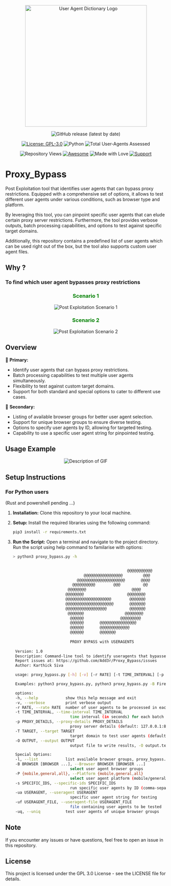<p align="center">
  <img src="images/Proxy_Bypass_Logo.png" alt="User Agent Dictionary Logo" width="381" height="381">
</p>

<div align="center">

![GitHub release (latest by date)](https://img.shields.io/github/v/release/Add3r/Proxy_Bypass?label=release)

[![License: GPL-3.0](https://img.shields.io/badge/License-GPL--3.0-yellow.svg)](https://github.com/Add3r/Proxy_Bypass/blob/main/LICENSE)
![Python](https://img.shields.io/badge/Python-3.12.0-blue.svg)
![Total User-Agents Assessed](https://img.shields.io/badge/Total%20User--Agents%20Assessed-11080-blue.svg)

![Repository Views](https://komarev.com/ghpvc/?username=Add3r&label=Repository+Views)
[![Awesome](https://img.shields.io/badge/Awesome-%F0%9F%98%8E-blueviolet.svg)](https://shields.io/)
![Made with Love](https://img.shields.io/badge/Made%20with-%E2%9D%A4-red.svg)
[![Support](https://img.shields.io/static/v1?label=Support&message=Ko-fi&color=ff5e5b&logo=ko-fi)](https://ko-fi.com/add3r)

</div>

# Proxy_Bypass

Post Exploitation tool that identifies user agents that can bypass proxy restrictions. Equipped with a comprehensive set of options, it allows to test different user agents under various conditions, such as browser type and platform.

By leveraging this tool, you can pinpoint specific user agents that can elude certain proxy server restrictions. Furthermore, the tool provides verbose outputs, batch processing capabilities, and options to test against specific target domains.

Additionally, this repository contains a predefined list of user agents which can be used right out of the box, but the tool also supports custom user agent files.

## Why ?
### To find which user agent bypasses proxy restrictions 

<h3 align="center"><span style="color:green">Scenario 1</span></h3>

<p align="center">
  <img src="images/Post-exp-2.png" alt="Post Exploitation Scenario 1">
</p>

<h3 align="center"><span style="color:green">Scenario 2</span></h3>

<p align="center">
  <img src="images/Post-exp-1.png" alt="Post Exploitation Scenario 2">
</p>


## Overview

🎯 **Primary:**

- Identify user agents that can bypass proxy restrictions.
- Batch processing capabilities to test multiple user agents simultaneously.
- Flexibility to test against custom target domains.
- Support for both standard and special options to cater to different use cases.

🚀 **Secondary:**

- Listing of available browser groups for better user agent selection.
- Support for unique browser groups to ensure diverse testing.
- Options to specify user agents by ID, allowing for targeted testing.
- Capability to use a specific user agent string for pinpointed testing.

## Usage Example

<p align="center">
  <img src="images/Proxy_Bypass.gif" alt="Description of GIF">
</p>


## Setup Instructions

### For Python users
(Rust and powershell pending ...)

1. **Installation:**
   Clone this repository to your local machine.

2. **Setup:**
   Install the required libraries using the following command:
   
   ```bash
   pip3 install -r requirements.txt
   ```

3. **Run the Script:**
   Open a terminal and navigate to the project directory. Run the script using help command to familarise with options:

   ```bash
   > python3 proxy_bypass.py -h

                        
                                                     @@@@@@@@@@@                   
                                  @@@@@@@@@@@@@@@@@         @@@                    
                               @@@@@@@@@@@@@@@@@@@@@       @@@@                    
                             @@@@@@@@@@        @@@          @@                     
                           @@@@@@@@                    @@@@                        
                          @@@@@@@@                   @@@@@@@@                       
                          @@@@@@@@@@@@@@@@@@@@        @@@@@@@                       
                          @@@@@@@@@@@@@@@@@@@@@       @@@@@@@                       
                          @@@@@@@@@@@@@@@@@@          @@@@@@@                       
                           @@@@@@@                  @@@@@@@@                        
                            @@@@@@                @@@@@@@@@                         
                            @@@@@@       @@@@@@@@@@@@@@@@                           
                            @@@@@@       @@@@@@@@@@@@@                              
                            @@@@@@       @@@@@@@                                    
        
                            PROXY BYPASS with USERAGENTS
            
    Version: 1.0
    Description: Command-line tool to identify useragents that bypasses proxy restrictions
    Report issues at: https://github.com/Add3r/Proxy_Bypass/issues
    Author: Karthick Siva

    usage: proxy_bypass.py [-h] [-v] [-r RATE] [-t TIME_INTERVAL] [-p PROXY_DETAILS] [-T TARGET] [-O OUTPUT] [-l] [-B BROWSER [BROWSER ...]] [-P {mobile,general,all}] [-s SPECIFIC_IDS] [-ua USERAGENT] [-uf USERAGENT_FILE] [-uq]

    Examples: python3 proxy_bypass.py, python3 proxy_bypass.py -B Firefox Chrome, python3 proxy_bypass.py -P mobile

    options:
    -h, --help            show this help message and exit
    -v, --verbose         print verbose output
    -r RATE, --rate RATE  number of user agents to be processed in each batch
    -t TIME_INTERVAL, --time-interval TIME_INTERVAL
                            time interval (in seconds) for each batch to be processed
    -p PROXY_DETAILS, --proxy-details PROXY_DETAILS
                            proxy server details (default: 127.0.0.1:8080)
    -T TARGET, --target TARGET
                            target domain to test user agents (default: www.google.com)
    -O OUTPUT, --output OUTPUT
                            output file to write results, -O output.txt

    Special Options:
    -l, --list            list available browser groups, proxy_bypass.py -l
    -B BROWSER [BROWSER ...], --Browser BROWSER [BROWSER ...]
                            select user agent browser groups
    -P {mobile,general,all}, --Platform {mobile,general,all}
                            select user agent platform (mobile/general/all)
    -s SPECIFIC_IDS, --specific-ids SPECIFIC_IDS
                            run specific user agents by ID (comma-separated) by using ua-id from json file. -ua 'ua-30','ua-31'
    -ua USERAGENT, --useragent USERAGENT
                            specific user agent string for testing
    -uf USERAGENT_FILE, --useragent-file USERAGENT_FILE
                            file containing user agents to be tested
    -uq, --uniq           test user agents of unique browser groups

    ```
## Note
If you encounter any issues or have questions, feel free to open an issue in this repository.

## License
This project is licensed under the GPL 3.0 License - see the LICENSE file for details.
